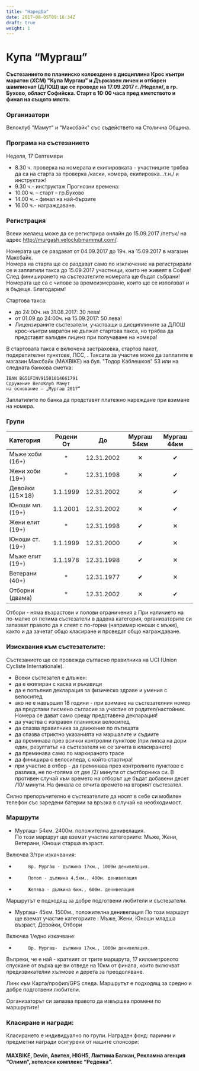 ```yaml
---
title: "Наредба"
date: 2017-08-05T09:16:34Z
draft: true
weight: 1
---
```

# Купа “Мургаш”

#### Състезанието по планинско колоездене в дисциплина Крос кънтри маратон (XCM) "Купа Мургаш" и Държавен личен и отборен шампионат (ДЛОШ) ще се проведе на 17.09.2017 г. /Неделя/, в гр. Бухово, област Софийска. Старт в 10:00 часа пред кметството и финал на същото място.

### Организатори
Велоклуб "Мамут" и "Максбайк" със съдействето на Столична Община.

### Програма на състезанието
Неделя, 17 Септември

 - 8.30 ч. проверка на номерата и екипировката - участниците трябва да са на старта за проверка /каски, номера, екипировка...т.н./ и инструктаж!
 - 9.30 ч.- инструктаж
Прогнозни времена:
 - 10.00 ч. – старт – гр.Бухово
 - 14.00 ч. - финал на най-бързите
 - 16.00 ч.- награждаване.


### Регистрация
Всеки желаещ може да се регистрира онлайн до 15.09.2017 /петък/ на адрес http://murgash.veloclubmammut.com/.

Номерата ще се раздават от 04.09.2017 до 19ч. на 15.09.2017 в магазин Максбайк.  
Номера на старта ще се раздават само по изключение на регистрирали се и заплатили такса до 15.09.2017 участници, които не живеят в София!  
След финиширането на състезателите номерата ще бъдат събрани! Номерата ще са с чипове за времеизмерване, които ще се използват и в бъдеще. Благодарим!  

Стартова такса:
 -  до 24:00ч. на 31.08.2017: 30 лева!
 -  от 01.09 до 24:00ч. на 15.09.2017: 50 лева!
 - Лицензираните състезатели, участващи в дисциплините за ДЛОШ крос-кънтри маратон не дължат стартова такса, но трябва да представят валиден лиценз при получаване на номера!

В стартовата такса е включена застраховка, стартов пакет, подкрепителни пунктове, ПСС, . Таксата за участие може да заплатите в магазин Максбайк (MAXBIKE) на бул. "Тодор Каблешков" 53 или на следната банкова сметка:
```
IBAN BG51FINV91501014661791
Сдружение ВелоКлуб Мамут
на основание – „Мургаш 2017”
```
Заплатилите по банка да представят платежно нареждане при взимане на номера.

### Групи



Категория    | Родени От |      До    | Мургаш 54км | Мургаш 44км
:-----------------|:---------:|:----------:|:-----------:|:-----:
 Мъже хоби (16+)  |     *     | 12.31.2002 |      ✕      | ✔
 Жени хоби (19+)  |     *     | 12.31.1998 |      ✕      | ✔
 Девойки (15✕18)  | 1.1.1999  | 12.31.2002 |      ✕      | ✔
 Юноши мл. (19+)  | 1.1.2001  | 12.31.2002 |      ✕      | ✔
 Жени елит (19+)  |     *     | 12.31.1998 |      ✔      | ✕
 Юноши ст. (19+)  | 1.1.1999  | 12.31.2000 |      ✔      | ✕
 Мъже елит (19+)  | 1.1.1978  | 12.31.1998 |      ✔      | ✕
 Ветерани  (40+)  |     *     | 12.31.1977 |      ✔      | ✕
 Отборни (двама)  |     *     | 12.31.2002 |      ✕      | ✔


Oтбори - няма възрастови и полови ограничения a
При наличието на по-малко от петима състезатели в дадена категория, организаторите си запазват правото да я слеят с по-горна (например юноши с мъже), както и да зачетат общо класиране и проведат общо награждаване.  

### Изисквания към състезателите:  
Състезанието ще се провежда съгласно правилника на UCI (Union Cycliste Internationale).  
 - Всеки състезател е длъжен:  
 - да e екипиран с каска и ръкавици  
 - да e попълнил декларация за физическо здраве и умения с велосипед  
 - ако не е навършил 18 години - при взимане на състезателния номер да представи писмено съгласие за участие от родител/настойник. Номера се дават само срещу представена декларация!  
 - да участва с изправен планински велосипед  
 - да спазва правилника за движение по пътищата  
 - да спазва стриктно указанията на маршалите и съдиите  
 - да преминава през всички контролни пунктове (при липса на дори един, резултатът на състезателя не се зачита в класирането)  
 - да преминава само по маркираното трасе  
 - да финишира с велосипеда, с който стартира!  
 - при участие в отбор - да преминава през контролните пунктове с разлика, не по-голяма от две /2/ минути от съотборника си. В противен случай към времето на отборът ще бъдат добавени десет /10/ минути. На финала се отчита времето на вторият състезател.  

Силно препоръчително е състезателите да носят в себе си мобилен телефон със заредени батерии за връзка в случай на необходимост.

### Маршрути
 
* Мургаш- 54км. 2400м. положителна денивелация.  
По този маршрут ще вземат участие категориите: Мъже, Жени, Ветерани, Юноши старша възраст.   

Включва 3/три изкачвания:
 -          Вр. Мургаш - дължина 17км., 1000м денивелация.
 -          Потоп - дължина 4,5км., 400м. денивелация
 -          Желява - дължина 6км., 600м. денивелация

Маршрутът е подходящ за добре подготвени любители и състезатели.
 
* Мургаш- 45км. 1500м., положителна денивелация
По този маршрут ще вземат участие категориите : Мъже, Жени, Юноши младша възраст, Девойки, Отбори
 
Включва 1/едно изкачване:
 -          Вр. Мургаш-  дължина 17км., 1000м денивелация.

Въпреки, че е най - краткият от трите маршрута, 17 километровото спускане от върха ще ви отведе на 10км от финала, които  включват предизвикателни хълмове и дерета  за преодоляване.

Линк към Карта/профил/GPS следа.
Маршрутът е подходящ за средно и добре подготвени любители.

Организаторът си запазва правото да извършва промени по маршрутите!

### Класиране и награди:
Класирането е индивидуално по групи.
Награден фонд: парични и предметни награди осигурени от нашите спонсори: 

#### MAXBIKE, Devin, Авител, HIGH5, Лактима Балкан, Рекламна агенция “Олимп”, хотелски комплекс “Реденка”.



